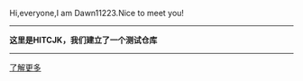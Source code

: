 Hi,everyone,I am Dawn11223.Nice to meet you!

---

**这里是HITCJK，我们建立了一个测试仓库**

---

[了解更多](https://ys.mihoyo.com/cloud/#/)
